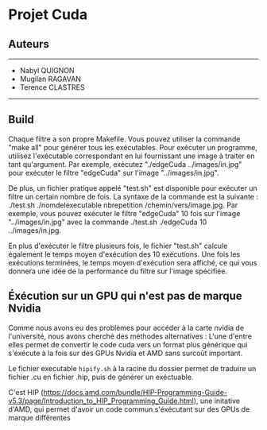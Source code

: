 # Projet Cuda

## Auteurs

---

- Nabyl QUIGNON
- Mugilan RAGAVAN
- Terence CLASTRES
---

## Build

Chaque filtre a son propre Makefile. Vous pouvez utiliser la commande "make all" pour générer tous les exécutables. Pour exécuter un programme, utilisez l'exécutable correspondant en lui fournissant une image à traiter en tant qu'argument. 
Par exemple, exécutez "./edgeCuda ../images/in.jpg" pour exécuter le filtre "edgeCuda" sur l'image "../images/in.jpg".

De plus, un fichier pratique appelé "test.sh" est disponible pour exécuter un filtre un certain nombre de fois. La syntaxe de la commande est la suivante : ./test.sh ./nomdelexecutable nbrepetition /chemin/vers/image.jpg. Par exemple, vous pouvez exécuter le filtre "edgeCuda" 10 fois sur l'image "../images/in.jpg" avec la commande ./test.sh ./edgeCuda 10 ../images/in.jpg.

En plus d'exécuter le filtre plusieurs fois, le fichier "test.sh" calcule également le temps moyen d'exécution des 10 exécutions. Une fois les exécutions terminées, le temps moyen d'exécution sera affiché, ce qui vous donnera une idée de la performance du filtre sur l'image spécifiée.

## Éxécution sur un GPU qui n'est pas de marque Nvidia

Comme nous avons eu des problèmes pour accéder à la carte nvidia de l'université, nous avons cherché des méthodes alternatives : 
L'une d'entre elles permet de convertir le code cuda vers un format plus générique qui s'éxécute à la fois sur des GPUs Nvidia et AMD sans surcoût important.

Le fichier executable `hipify.sh` à la racine du dossier permet de traduire un fichier .cu en fichier .hip, puis de générer un exéctuable.

C'est HIP (https://docs.amd.com/bundle/HIP-Programming-Guide-v5.3/page/Introduction_to_HIP_Programming_Guide.html), une initative d'AMD, qui permet d'avoir un code commun s'éxécutant sur des GPUs de marque différentes 



